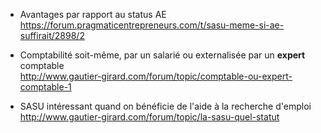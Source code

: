 * Avantages par rapport au status AE  
  https://forum.pragmaticentrepreneurs.com/t/sasu-meme-si-ae-suffirait/2898/2
  
* Comptabilité soit-même, par un salarié ou externalisée par un **expert** comptable  
  http://www.gautier-girard.com/forum/topic/comptable-ou-expert-comptable-1

* SASU intéressant quand on bénéficie de l'aide à la recherche d'emploi  
  http://www.gautier-girard.com/forum/topic/la-sasu-quel-statut
